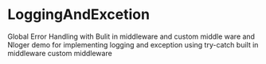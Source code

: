 # LoggingAndExcetion
Global Error Handling with Bulit in middleware and custom middle ware and Nloger
demo for implementing logging and exception 
using
try-catch
built in middleware
custom middleware

